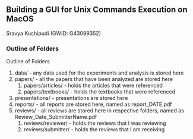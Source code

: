 <h2>Building a GUI for Unix Commands Execution on MacOS</h2> 

Sravya Kuchipudi (GWID: G43099352) <br>

<h3>Outline of Folders</h3> 
<p>Outline of Folders <br>
<ol>
  <li>data/ - any data used for the experiments and analysis is stored here</li>
  <li>papers/ - all the papers that have been analyzed are stored here
    <ol>
      <li>papers/articles/ - holds the articles that were referenced</li>
      <li>papers/textbooks/ - holds the textbooks that were referenced</li>
    </ol>
  </li>
  <li>presentations/ - presentations are stored here</li>
  <li>reports/ - all reports are stored here, named as report_DATE.pdf</li>
  <li>reviews/ - all reviews are stored here in respective folders, named as Review_Date_SubmitterName.pdf
    <ol>
      <li>reviews/reviewer/ - holds the reviews that I was reviewing</li>
      <li>reviews/submitter/ - holds the reviews that I am receiving</li>
    </ol>
  </li>
</ol>

